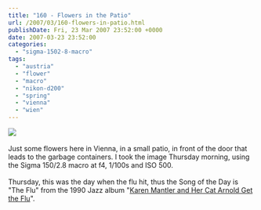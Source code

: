 ```yaml
---
title: "160 - Flowers in the Patio"
url: /2007/03/160-flowers-in-patio.html
publishDate: Fri, 23 Mar 2007 23:52:00 +0000
date: 2007-03-23 23:52:00
categories: 
  - "sigma-1502-8-macro"
tags: 
  - "austria"
  - "flower"
  - "macro"
  - "nikon-d200"
  - "spring"
  - "vienna"
  - "wien"
---
```

<a href="https://d25zfm9zpd7gm5.cloudfront.net/1200x1200/2007/20070322_074246_ps.jpg"><img src="https://d25zfm9zpd7gm5.cloudfront.net/0600x0600/2007/20070322_074246_ps.jpg"/></a><br/><br/>Just some flowers here in Vienna, in a small patio, in front of the door that leads to the garbage containers. I took the image Thursday morning, using the Sigma 150/2.8 macro at f4, 1/100s and ISO 500.<br/><br/>Thursday, this was the day when the flu hit, thus the Song of the Day is "The Flu" from the 1990 Jazz album "<a href="http://www.amazon.com/Karen-Mantler-Her-Cat-Arnold/dp/B00000DTG6" target="_blank">Karen Mantler and Her Cat Arnold Get the Flu</a>".
